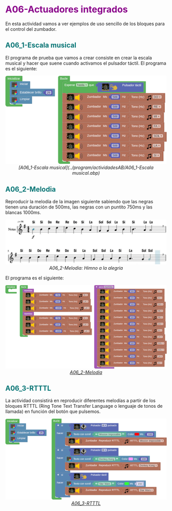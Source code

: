 # <FONT COLOR=#8B008B>A06-Actuadores integrados</font>
En esta actividad vamos a ver ejemplos de uso sencillo de los bloques para el control del zumbador.

## <FONT COLOR=#007575>**A06_1-Escala musical**</font>
El programa de prueba que vamos a crear consiste en crear la escala musical y hacer que suene cuando activamos el pulsador táctil. El programa es el siguiente:

<center>

![A06_1-Escala musical](../img/actividadesAB/A06_1.png)  
*[A06_1-Escala musical](../program/actividadesAB/A06_1-Escala musical.abp)*

</center>

## <FONT COLOR=#007575>**A06_2-Melodia**</font>
Reproducir la melodía de la imagen siguiente sabiendo que las negras tienen una duración de 500ms, las negras con un puntito 750ms y las blancas 1000ms.

<center>

![A06_2-Melodia. Himno a la alegria](../img/actividadesAB/partitura.png)  
*A06_2-Melodia: Himno a la alegria*

</center>

El programa es el siguiente:

<center>

![A06_2-Melodia](../img/actividadesAB/A06_2.png)  
*[A06_2-Melodia](../program/actividadesAB/A06_2-Melodia.abp)*

</center>

## <FONT COLOR=#007575>**A06_3-RTTTL**</font>
La actividad consistirá en reproducir diferentes melodías a partir de los bloques RTTTL (Ring Tone Text Transfer Language o lenguaje de tonos de llamada) en función del botón que pulsemos.

<center>

![A06_3-RTTTL](../img/actividadesAB/A06_3.png)  
*[A06_3-RTTTL](../program/actividadesAB/A06_3-RTTTL.abp)*

</center>
